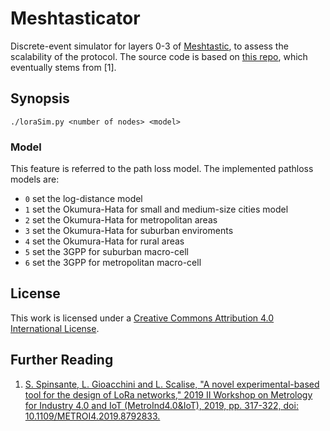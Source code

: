 # Meshtasticator
Discrete-event simulator for layers 0-3 of [Meshtastic](https://meshtastic.org/), to assess the scalability of the protocol. 
The source code is based on [this repo](https://github.com/lucagioacchini/lora-network-simulator), which eventually stems from [1].

## Synopsis
```./loraSim.py <number of nodes> <model>```

### Model
This feature is referred to the path loss model. The implemented pathloss models are:
* ```0``` set the log-distance model  
* ```1``` set the Okumura-Hata for small and medium-size cities model  
* ```2``` set the Okumura-Hata for metropolitan areas  
* ```3``` set the Okumura-Hata for suburban enviroments  
* ```4``` set the Okumura-Hata for rural areas  
* ```5``` set the 3GPP for suburban macro-cell  
* ```6``` set the 3GPP for metropolitan macro-cell  

## License
This work is licensed under a [Creative Commons Attribution 4.0 International License](https://creativecommons.org/licenses/by/4.0/). 

## Further Reading
1. [S. Spinsante, L. Gioacchini and L. Scalise, "A novel experimental-based tool for the design of LoRa networks," 2019 II Workshop on Metrology for Industry 4.0 and IoT (MetroInd4.0&IoT), 2019, pp. 317-322, doi: 10.1109/METROI4.2019.8792833.](https://ieeexplore.ieee.org/document/8792833)

